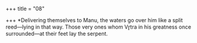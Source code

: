 +++
title = "08"

+++
*Delivering themselves to Manu, the waters go over him like a split  reed—lying in that way.
Those very ones whom Vr̥tra in his greatness once surrounded—at their feet lay the serpent.